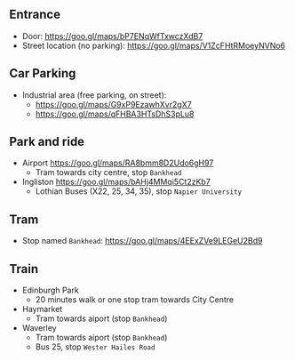 ## Entrance
* Door: https://goo.gl/maps/bP7ENqWfTxwczXdB7
* Street location (no parking): https://goo.gl/maps/V1ZcFHtRMoeyNVNo6

## Car Parking
* Industrial area (free parking, on street):
	* https://goo.gl/maps/G9xP9EzawhXvr2gX7
	* https://goo.gl/maps/qFHBA3HTsDhS3pLu8

## Park and ride
* Airport https://goo.gl/maps/RA8bmm8D2Udo6gH97
	* Tram towards city centre, stop `Bankhead`
* Ingliston https://goo.gl/maps/bAHj4MMqi5Ct2zKb7
	* Lothian Buses (X22, 25, 34, 35), stop `Napier University`

## Tram
* Stop named `Bankhead`: https://goo.gl/maps/4EExZVe9LEGeU2Bd9

## Train
* Edinburgh Park
	* 20 minutes walk or one stop tram towards City Centre
* Haymarket
	* Tram towards aiport (stop `Bankhead`)
* Waverley
	* Tram towards aiport (stop `Bankhead`)
	* Bus 25, stop `Wester Hailes Road`
	
